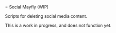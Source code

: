 = Social Mayfly (WIP)

Scripts for deleting social media content.

This is a work in progress, and does not function yet.
